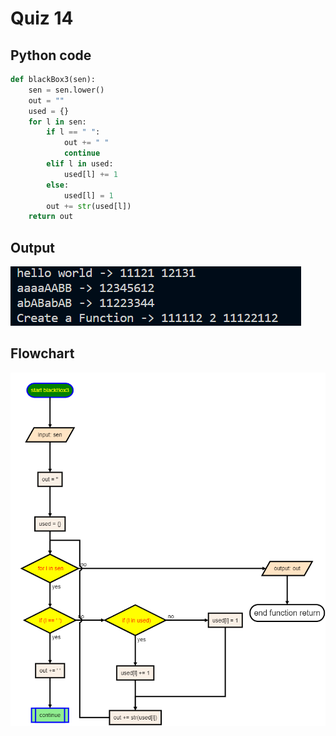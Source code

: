 # Quiz 14

## Python code
```python
def blackBox3(sen):
    sen = sen.lower()
    out = ""
    used = {}
    for l in sen:
        if l == " ":
            out += " "
            continue
        elif l in used:
            used[l] += 1
        else:
            used[l] = 1
        out += str(used[l])
    return out
```

## Output
![](/assets/Q_14.png)

## Flowchart
![](/flowCharts/q14.png)
